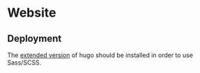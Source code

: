 # Website

## Deployment

The [extended version](https://gohugo.io/getting-started/installing/) of hugo should be installed in order to use Sass/SCSS.
